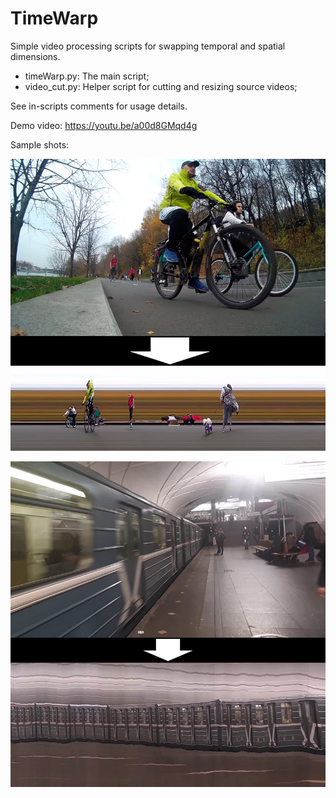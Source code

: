# TimeWarp
Simple video processing scripts for swapping temporal and spatial dimensions.

- timeWarp.py: The main script;
- video_cut.py: Helper script for cutting and resizing source videos;

See in-scripts comments for usage details.

Demo video:
https://youtu.be/a00d8GMqd4g

Sample shots:

![](screenshots/screen1.png)

![](screenshots/screen4.png)
